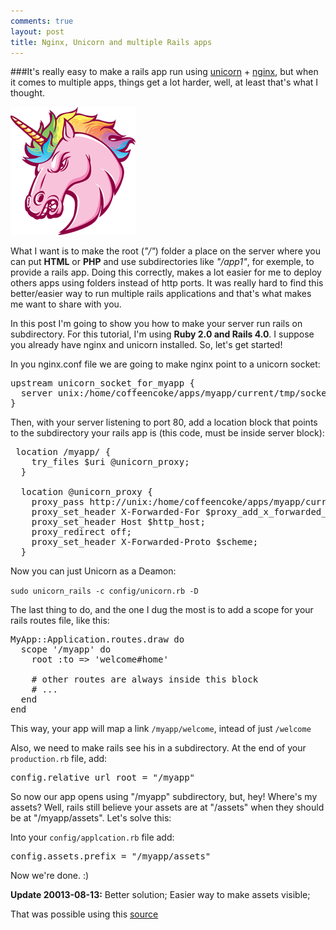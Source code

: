 ```yaml
---
comments: true
layout: post
title: Nginx, Unicorn and multiple Rails apps
---
```


###It's really easy to make a rails app run using [unicorn](http://unicorn.bogomips.org/) + [nginx](http://nginx.org/en/), but when it comes to multiple apps, things get a lot harder, well, at least that's what I thought.

![image](/img/posts/unicorn.png)

What I want is to make the root (*"/"*) folder a place on the server where you can put **HTML** or **PHP** and use subdirectories like *"/app1"*, for exemple, to provide a rails app. Doing this correctly, makes a lot easier for me to deploy others apps using folders instead of http ports. It was really hard to find this better/easier way to run multiple rails applications and that's what makes me want to share with you.

In this post I'm going to show you how to make your server run rails on subdirectory. For this tutorial, I'm using **Ruby 2.0 **and** Rails 4.0**. I suppose you already have nginx and unicorn installed. So, let's get started!

In you nginx.conf file we are going to make nginx point to a unicorn socket:
<pre>
upstream unicorn_socket_for_myapp {
  server unix:/home/coffeencoke/apps/myapp/current/tmp/sockets/unicorn.sock fail_timeout=0;
}
</pre>

Then, with your server listening to port 80, add a location block that points to the subdirectory your rails app is (this code, must be inside server block):
<pre>
 location /myapp/ {
    try_files $uri @unicorn_proxy;
  }
 
  location @unicorn_proxy {
    proxy_pass http://unix:/home/coffeencoke/apps/myapp/current/tmp/sockets/unicorn.sock;
    proxy_set_header X-Forwarded-For $proxy_add_x_forwarded_for;
    proxy_set_header Host $http_host;
    proxy_redirect off;
    proxy_set_header X-Forwarded-Proto $scheme;
  }
</pre>

Now you can just Unicorn as a Deamon:

`sudo unicorn_rails -c config/unicorn.rb -D`

The last thing to do, and the one I dug the most is to add a scope for your rails routes file, like this:

<pre rel="Ruby">
MyApp::Application.routes.draw do
  scope '/myapp' do
    root :to => 'welcome#home'
    
    # other routes are always inside this block
    # ...
  end
end
</pre>

This way, your app will map a link `/myapp/welcome`, intead of just `/welcome`

Also, we need to make rails see his in a subdirectory. At the end of your `production.rb` file, add: 

<pre rel="Ruby">
config.relative_url_root = "/myapp"
</pre>

So now our app opens using "/myapp" subdirectory, but, hey! Where's my assets? Well, rails still believe your assets are at "/assets" when they should be at "/myapp/assets". Let's solve this:

Into your `config/applcation.rb` file add:

<pre rel="Ruby">
config.assets.prefix = "/myapp/assets"
</pre>

Now we're done. :) 

<div class="alert"><b>Update 20013-08-13:</b> Better solution; Easier way to make assets visible; </div>

That was possible using this [source](http://coffeencoke.github.io/blog/2012/12/31/serving-rails-with-a-subdirectory-root-path/)